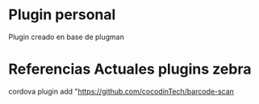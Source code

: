 
# Plugin personal 
Plugin creado en base de plugman 
# Referencias Actuales plugins zebra
cordova plugin add "https://github.com/cocodinTech/barcode-scan

